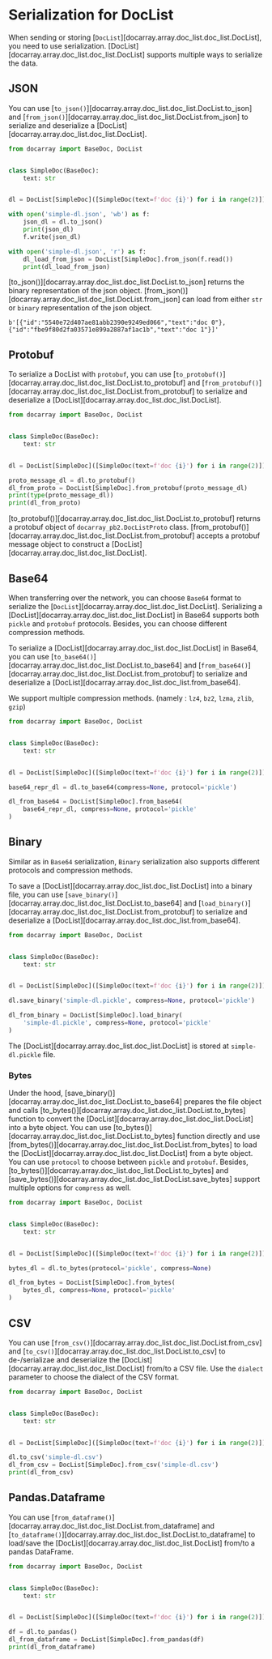 # Serialization for DocList
When sending or storing [`DocList`][docarray.array.doc_list.doc_list.DocList], you need to use serialization. [DocList][docarray.array.doc_list.doc_list.DocList] supports multiple ways to serialize the data.

## JSON
You can use [`to_json()`][docarray.array.doc_list.doc_list.DocList.to_json] and [`from_json()`][docarray.array.doc_list.doc_list.DocList.from_json] to serialize and deserialize a [DocList][docarray.array.doc_list.doc_list.DocList].

```python
from docarray import BaseDoc, DocList


class SimpleDoc(BaseDoc):
    text: str


dl = DocList[SimpleDoc]([SimpleDoc(text=f'doc {i}') for i in range(2)])

with open('simple-dl.json', 'wb') as f:
    json_dl = dl.to_json()
    print(json_dl)
    f.write(json_dl)

with open('simple-dl.json', 'r') as f:
    dl_load_from_json = DocList[SimpleDoc].from_json(f.read())
    print(dl_load_from_json)
```

[to_json()][docarray.array.doc_list.doc_list.DocList.to_json] returns the binary representation of the json object. [from_json()][docarray.array.doc_list.doc_list.DocList.from_json] can load from either `str` or `binary` representation of the json object.

```output
b'[{"id":"5540e72d407ae81abb2390e9249ed066","text":"doc 0"},{"id":"fbe9f80d2fa03571e899a2887af1ac1b","text":"doc 1"}]'
```

## Protobuf
To serialize a DocList with `protobuf`, you can use [`to_protobuf()`][docarray.array.doc_list.doc_list.DocList.to_protobuf]  and [`from_protobuf()`][docarray.array.doc_list.doc_list.DocList.from_protobuf] to serialize and deserialize a [DocList][docarray.array.doc_list.doc_list.DocList].

```python
from docarray import BaseDoc, DocList


class SimpleDoc(BaseDoc):
    text: str


dl = DocList[SimpleDoc]([SimpleDoc(text=f'doc {i}') for i in range(2)])

proto_message_dl = dl.to_protobuf()
dl_from_proto = DocList[SimpleDoc].from_protobuf(proto_message_dl)
print(type(proto_message_dl))
print(dl_from_proto)
```

[to_protobuf()][docarray.array.doc_list.doc_list.DocList.to_protobuf]  returns a protobuf object of `docarray_pb2.DocListProto` class. [from_protobuf()][docarray.array.doc_list.doc_list.DocList.from_protobuf]  accepts a protobuf message object to construct a [DocList][docarray.array.doc_list.doc_list.DocList].

## Base64
When transferring over the network, you can choose `Base64` format to serialize the [`DocList`][docarray.array.doc_list.doc_list.DocList].
Serializing a [DocList][docarray.array.doc_list.doc_list.DocList] in Base64 supports both `pickle` and `protobuf` protocols. Besides, you can choose different compression methods.

To serialize a [DocList][docarray.array.doc_list.doc_list.DocList] in Base64, you can use [`to_base64()`][docarray.array.doc_list.doc_list.DocList.to_base64]  and [`from_base64()`][docarray.array.doc_list.doc_list.DocList.from_protobuf] to serialize and deserialize a [DocList][docarray.array.doc_list.doc_list.from_base64].

We support multiple compression methods. (namely : `lz4`, `bz2`, `lzma`, `zlib`, `gzip`)


```python
from docarray import BaseDoc, DocList


class SimpleDoc(BaseDoc):
    text: str


dl = DocList[SimpleDoc]([SimpleDoc(text=f'doc {i}') for i in range(2)])

base64_repr_dl = dl.to_base64(compress=None, protocol='pickle')

dl_from_base64 = DocList[SimpleDoc].from_base64(
    base64_repr_dl, compress=None, protocol='pickle'
)
```

## Binary
Similar as in `Base64` serialization, `Binary` serialization also supports different protocols and compression methods.

To save a [DocList][docarray.array.doc_list.doc_list.DocList] into a binary file, you can use [`save_binary()`][docarray.array.doc_list.doc_list.DocList.to_base64]  and [`load_binary()`][docarray.array.doc_list.doc_list.DocList.from_protobuf] to serialize and deserialize a [DocList][docarray.array.doc_list.doc_list.from_base64].

```python
from docarray import BaseDoc, DocList


class SimpleDoc(BaseDoc):
    text: str


dl = DocList[SimpleDoc]([SimpleDoc(text=f'doc {i}') for i in range(2)])

dl.save_binary('simple-dl.pickle', compress=None, protocol='pickle')

dl_from_binary = DocList[SimpleDoc].load_binary(
    'simple-dl.pickle', compress=None, protocol='pickle'
)
```

The [DocList][docarray.array.doc_list.doc_list.DocList] is stored at `simple-dl.pickle` file.

### Bytes
Under the hood,  [save_binary()][docarray.array.doc_list.doc_list.DocList.to_base64] prepares the file object and calls [to_bytes()][docarray.array.doc_list.doc_list.DocList.to_bytes] function to convert the [DocList][docarray.array.doc_list.doc_list.DocList] into a byte object. You can use [to_bytes()][docarray.array.doc_list.doc_list.DocList.to_bytes] function directly and use [from_bytes()][docarray.array.doc_list.doc_list.DocList.from_bytes] to load the [DocList][docarray.array.doc_list.doc_list.DocList] from a byte object. You can use `protocol` to choose between `pickle` and `protobuf`. Besides, [to_bytes()][docarray.array.doc_list.doc_list.DocList.to_bytes]  and [save_bytes()][docarray.array.doc_list.doc_list.DocList.save_bytes] support multiple options for `compress` as well. 

```python
from docarray import BaseDoc, DocList


class SimpleDoc(BaseDoc):
    text: str


dl = DocList[SimpleDoc]([SimpleDoc(text=f'doc {i}') for i in range(2)])

bytes_dl = dl.to_bytes(protocol='pickle', compress=None)

dl_from_bytes = DocList[SimpleDoc].from_bytes(
    bytes_dl, compress=None, protocol='pickle'
)
```


## CSV
You can use [`from_csv()`][docarray.array.doc_list.doc_list.DocList.from_csv] and [`to_csv()`][docarray.array.doc_list.doc_list.DocList.to_csv] to de-/serializae and deserialize the [DocList][docarray.array.doc_list.doc_list.DocList] from/to a CSV file. Use the `dialect` parameter to choose the dialect of the CSV format.

```python
from docarray import BaseDoc, DocList


class SimpleDoc(BaseDoc):
    text: str


dl = DocList[SimpleDoc]([SimpleDoc(text=f'doc {i}') for i in range(2)])

dl.to_csv('simple-dl.csv')
dl_from_csv = DocList[SimpleDoc].from_csv('simple-dl.csv')
print(dl_from_csv)
```


## Pandas.Dataframe
You can use [`from_dataframe()`][docarray.array.doc_list.doc_list.DocList.from_dataframe] and [`to_dataframe()`][docarray.array.doc_list.doc_list.DocList.to_dataframe] to load/save the [DocList][docarray.array.doc_list.doc_list.DocList] from/to a pandas DataFrame.

```python
from docarray import BaseDoc, DocList


class SimpleDoc(BaseDoc):
    text: str


dl = DocList[SimpleDoc]([SimpleDoc(text=f'doc {i}') for i in range(2)])

df = dl.to_pandas()
dl_from_dataframe = DocList[SimpleDoc].from_pandas(df)
print(dl_from_dataframe)
```